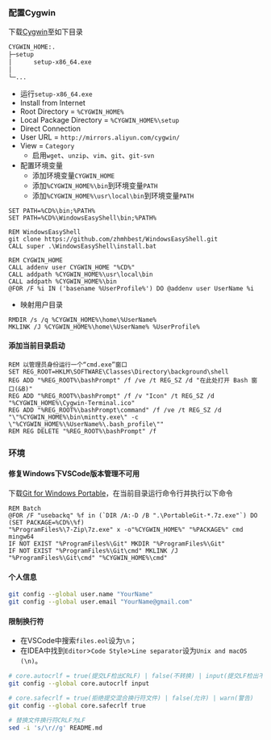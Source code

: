 <!-- ### Download
	- [Download Git](https://git-scm.com/downloads/)
	- [Download SourceTree](https://www.sourcetreeapp.com/)
-->

### 配置Cygwin

下载[Cygwin](https://cygwin.com/install.html)至如下目录

```txt
CYGWIN_HOME:.
├─setup
│      setup-x86_64.exe
│
└─...
```

- 运行`setup-x86_64.exe`
- Install from Internet
- Root Directory = `%CYGWIN_HOME%`
- Local Package Directory = `%CYGWIN_HOME%\setup`
- Direct Connection
- User URL = `http://mirrors.aliyun.com/cygwin/`
- View = `Category`
  - 启用`wget`、`unzip`、`vim`、`git`、`git-svn`
- 配置环境变量
  - 添加环境变量`CYGWIN_HOME`
  - 添加`%CYGWIN_HOME%\bin`到环境变量`PATH`
  - 添加`%CYGWIN_HOME%\usr\local\bin`到环境变量`PATH`

```batch
SET PATH=%CD%\bin;%PATH%
SET PATH=%CD%\WindowsEasyShell\bin;%PATH%

REM WindowsEasyShell
git clone https://github.com/zhmhbest/WindowsEasyShell.git
CALL super .\WindowsEasyShell\install.bat

REM CYGWIN_HOME
CALL addenv user CYGWIN_HOME "%CD%"
CALL addpath %CYGWIN_HOME%\usr\local\bin
CALL addpath %CYGWIN_HOME%\bin
@FOR /F %i IN ('basename %UserProfile%') DO @addenv user UserName %i
```

- 映射用户目录

```batch
RMDIR /s /q %CYGWIN_HOME%\home\%UserName%
MKLINK /J %CYGWIN_HOME%\home\%UserName% %UserProfile%
```

#### 添加当前目录启动

```batch
REM 以管理员身份运行一个“cmd.exe”窗口
SET REG_ROOT=HKLM\SOFTWARE\Classes\Directory\background\shell
REG ADD "%REG_ROOT%\bashPrompt" /f /ve /t REG_SZ /d "在此处打开 Bash 窗口(&B)"
REG ADD "%REG_ROOT%\bashPrompt" /f /v "Icon" /t REG_SZ /d "%CYGWIN_HOME%\Cygwin-Terminal.ico"
REG ADD "%REG_ROOT%\bashPrompt\command" /f /ve /t REG_SZ /d "\"%CYGWIN_HOME%\bin\mintty.exe\" -c \"%CYGWIN_HOME%\%UserName%\.bash_profile\""
REM REG DELETE "%REG_ROOT%\bashPrompt" /f
```

<!--
#### 添加包管理器

```bash
# 右键“在此处打开 Bash 窗口(B)”
dumpDir=/tmp/dump$RANDOM; mkdir ${dumpDir}; pushd ${dumpDir}
wget https://github.com/transcode-open/apt-cyg/archive/master.zip
unzip master.zip; mv './apt-cyg-master/apt-cyg' '/bin/apt-get'
popd; rm -rf ${dumpDir}
apt-get list
```
-->

### 环境

#### 修复Windows下VSCode版本管理不可用

下载[Git for Windows Portable](https://git-scm.com/download/win)，在当前目录运行命令行并执行以下命令

```batch
REM Batch
@FOR /F "usebackq" %f in (`DIR /A:-D /B ".\PortableGit-*.7z.exe"`) DO (SET PACKAGE=%CD%\%f)
"%ProgramFiles%\7-Zip\7z.exe" x -o"%CYGWIN_HOME%" "%PACKAGE%" cmd mingw64
IF NOT EXIST "%ProgramFiles%\Git" MKDIR "%ProgramFiles%\Git"
IF NOT EXIST "%ProgramFiles%\Git\cmd" MKLINK /J "%ProgramFiles%\Git\cmd" "%CYGWIN_HOME%\cmd"
```

#### 个人信息

```bash
git config --global user.name "YourName"
git config --global user.email "YourName@gmail.com"
```

#### 限制换行符

- 在VSCode中搜索`files.eol`设为`\n`；
- 在IDEA中找到`Editor`>`Code Style`>`Line separator`设为`Unix and macOS (\n)`。

```bash
# core.autocrlf = true(提交LF检出CRLF) | false(不转换) | input(提交LF检出不转换)
git config --global core.autocrlf input

# core.safecrlf = true(拒绝提交混合换行符文件) | false(允许) | warn(警告)
git config --global core.safecrlf true
```

```bash
# 替换文件换行符CRLF为LF
sed -i 's/\r//g' README.md
```

<!--
git config --global user.name zhmhbest
git config --global user.email zhmhbest@gmail.com
git config --global core.autocrlf false
git config --global core.safecrlf true
-->
